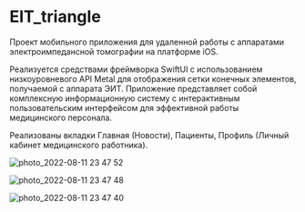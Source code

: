 # EIT_triangle

Проект мобильного приложения для удаленной работы с аппаратами электроимпедансной томографии на платформе iOS. 

Реализуется средствами фреймворка SwiftUI c использованием низкоуровневого API Metal для отображения сетки конечных элементов, получаемой с аппарата ЭИТ. 
Приложение представляет собой комплексную информационную систему с интерактивным пользовательским интерфейсом для эффективной работы медицинского персонала. 

Реализованы вкладки Главная (Новости), Пациенты, Профиль (Личный кабинет медицинского работника).


![photo_2022-08-11 23 47 52](https://user-images.githubusercontent.com/57446339/184239417-eb8dd195-72ba-44a8-a8f4-d1724173e689.jpeg)


![photo_2022-08-11 23 47 48](https://user-images.githubusercontent.com/57446339/184239478-ced3734a-4c42-41a7-b3ee-a6428c860d8e.jpeg)


![photo_2022-08-11 23 47 40](https://user-images.githubusercontent.com/57446339/184239491-5322a9a8-cd37-4fad-b7b7-9abb8b6aac4c.jpeg)
